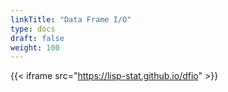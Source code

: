 ```yaml
---
linkTitle: "Data Frame I/O"
type: docs
draft: false
weight: 100
---
```


{{< iframe src="https://lisp-stat.github.io/dfio" >}}

